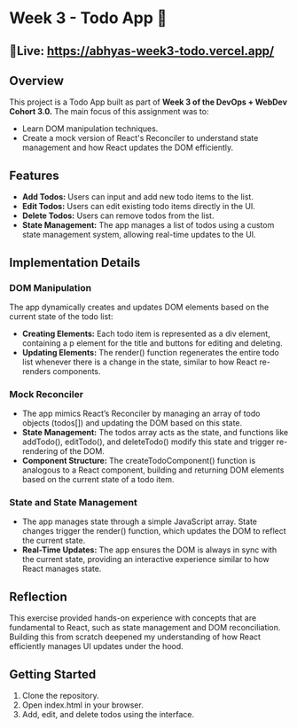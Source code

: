 # Week 3 - Todo App 🚀

## 🔗Live: https://abhyas-week3-todo.vercel.app/

## Overview

This project is a Todo App built as part of **Week 3 of the DevOps + WebDev Cohort 3.0.** The main focus of this assignment was to:

- Learn DOM manipulation techniques.
- Create a mock version of React's Reconciler to understand state management and how React updates the DOM efficiently.

## Features

- **Add Todos:** Users can input and add new todo items to the list.
- **Edit Todos:** Users can edit existing todo items directly in the UI.
- **Delete Todos:** Users can remove todos from the list.
- **State Management:** The app manages a list of todos using a custom state management system, allowing real-time updates to the UI.

## Implementation Details

### DOM Manipulation

The app dynamically creates and updates DOM elements based on the current state of the todo list:

- **Creating Elements:** Each todo item is represented as a div element, containing a p element for the title and buttons for editing and deleting.
- **Updating Elements:** The render() function regenerates the entire todo list whenever there is a change in the state, similar to how React re-renders components.

### Mock Reconciler

- The app mimics React’s Reconciler by managing an array of todo objects (todos[]) and updating the DOM based on this state.
- **State Management:** The todos array acts as the state, and functions like addTodo(), editTodo(), and deleteTodo() modify this state and trigger re-rendering of the DOM.
- **Component Structure:** The createTodoComponent() function is analogous to a React component, building and returning DOM elements based on the current state of a todo item.

### State and State Management

- The app manages state through a simple JavaScript array. State changes trigger the render() function, which updates the DOM to reflect the current state.
- **Real-Time Updates:** The app ensures the DOM is always in sync with the current state, providing an interactive experience similar to how React manages state.

## Reflection

This exercise provided hands-on experience with concepts that are fundamental to React, such as state management and DOM reconciliation. Building this from scratch deepened my understanding of how React efficiently manages UI updates under the hood.

## Getting Started

1. Clone the repository.
2. Open index.html in your browser.
3. Add, edit, and delete todos using the interface.
